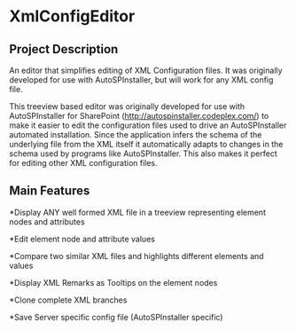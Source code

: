 # XmlConfigEditor

Project Description
-------------------
An editor that simplifies editing of XML Configuration files. It was originally developed for use with AutoSPInstaller, 
but will work for any XML config file.

This treeview based editor was originally developed for use with AutoSPInstaller for SharePoint 
(http://autospinstaller.codeplex.com/) to make it easier to edit the configuration files used to drive an AutoSPInstaller 
automated installation. Since the application infers the schema of the underlying file from the XML itself it automatically 
adapts to changes in the schema used by programs like AutoSPInstaller. This also makes it perfect for editing other XML 
configuration files.

Main Features
-------------
*Display ANY well formed XML file in a treeview representing element nodes and attributes

*Edit element node and attribute values

*Compare two similar XML files and highlights different elements and values

*Display XML Remarks as Tooltips on the element nodes

*Clone complete XML branches

*Save Server specific config file (AutoSPInstaller specific)

